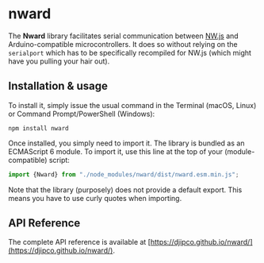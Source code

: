 # nward

The **Nward** library facilitates serial communication between [NW.js](https://nwjs.io) and 
Arduino-compatible microcontrollers. It does so without relying on the `serialport` which has to be 
specifically recompiled for NW.js (which might have you pulling your hair out).

## Installation & usage

To install it, simply issue the usual command in the Terminal (macOS, Linux) or Command 
Prompt/PowerShell (Windows): 

```
npm install nward
```
Once installed, you simply need to import it. The library is bundled as an ECMAScript 6 module. To 
import it, use this line at the top of your (module-compatible) script: 

```javascript
import {Nward} from "./node_modules/nward/dist/nward.esm.min.js";
```
Note that the library (purposely) does not provide a default export. This means you have to use 
curly quotes when importing.

## API Reference

The complete API reference is available at 
[https://djipco.github.io/nward/](https://djipco.github.io/nward/).
